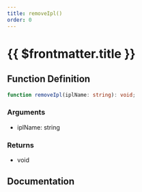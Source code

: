 ```yaml
---
title: removeIpl()
order: 0
---
```


# {{ $frontmatter.title }}

<!--@include: ./removeIpl_partial_header.md-->

## Function Definition

```ts
function removeIpl(iplName: string): void;
```

### Arguments

* iplName: string

### Returns

* void

## Documentation

<!--@include: ./removeIpl_partial_footer.md-->
